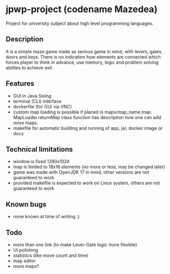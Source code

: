 # jpwp-project (codename Mazedea)
Project for university subject about high level programming languages.
## Description
It is a simple maze game made as serious game in mind, with levers, gates, doors and keys. There is no indication how elements are connected which forces player to think in advance, use memory, logic and problem solving abilites to achieve exit.
## Features
- GUI in Java Swing
- terminal (CLI) interface
- dockerfile (for GUI via VNC)
- custom map loading is possible if placed in maps/map_name.map. MapLoader.returnMap class function has description how one can add more maps.
- makefile for automatic building and running of app, jar, docker image or docs
## Technical limitations
- window is fixed 1280x1024
- map is limited to 18x16 elements (no more or less, may be changed later)
- game was made with OpenJDK 17 in mind, other versions are not guaranteed to work
- provided makefile is expected to work on Linux system, others are not guaranteed to work
## Known bugs
- none known at time of writing :)
## Todo
- more than one link (to make Lever-Gate logic more flexible)
- UI polishing
- statistics (like move count and time)
- map editor
- more maps?
